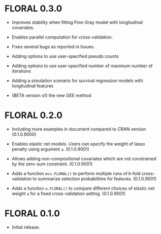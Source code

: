 # FLORAL 0.3.0

* Improves stability when fitting Fine-Gray model with longitudinal covariates.

* Enables parallel computation for cross-validation.

* Fixes several bugs as reported in Issues. 

* Adding options to use user-specified pseudo counts

* Adding options to use user-specified number of maximum number of iterations

* Adding a simulation scenario for survival regression models with longitudinal features

* (BETA version of) the new GEE method

# FLORAL 0.2.0

* Including more examples in document compared to CRAN version (0.1.0.9000)

* Enables elastic net models. Users can specify the weight of lasso penalty using argument `a`. (0.1.0.9001)

* Allows adding non-compositional covariates which are not constrained by the zero-sum constraint. (0.1.0.9001)

* Adds a function `mcv.FLORAL()` to perform multiple runs of k-fold cross-validation to summarize selection probabilities for features. (0.1.0.9001)

* Adds a function `a.FLORAL()` to compare different choices of elastic net weight `a` for a fixed cross-validation setting. (0.1.0.9001)

# FLORAL 0.1.0

* Initial release.

